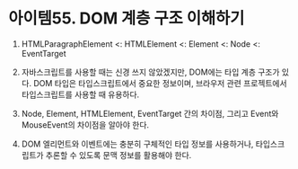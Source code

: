 # 아이템55. DOM 계층 구조 이해하기

1. HTMLParagraphElement <: HTMLElement <: Element <: Node <: EventTarget

2. 자바스크립트를 사용할 때는 신경 쓰지 않았겠지만, DOM에는 타입 계층 구조가 있다. DOM 타입은 타입스크립트에서 중요한 정보이며, 브라우저 관련 프로젝트에서 타입스크립트를 사용할 때 유용하다.

3. Node, Element, HTMLElement, EventTarget 간의 차이점, 그리고 Event와 MouseEvent의 차이점을 알아야 한다.

4. DOM 엘리먼트와 이벤트에는 충분히 구체적인 타입 정보를 사용하거나, 타입스크립트가 추론할 수 있도록 문맥 정보를 활용해야 한다.